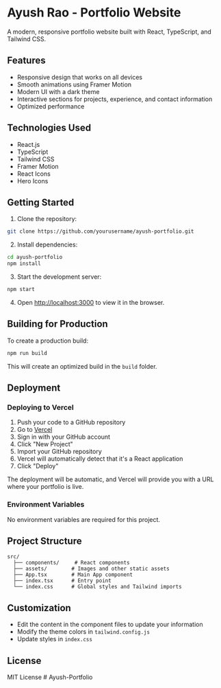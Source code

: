 # Ayush Rao - Portfolio Website

A modern, responsive portfolio website built with React, TypeScript, and Tailwind CSS.

## Features

- Responsive design that works on all devices
- Smooth animations using Framer Motion
- Modern UI with a dark theme
- Interactive sections for projects, experience, and contact information
- Optimized performance

## Technologies Used

- React.js
- TypeScript
- Tailwind CSS
- Framer Motion
- React Icons
- Hero Icons

## Getting Started

1. Clone the repository:
```bash
git clone https://github.com/yourusername/ayush-portfolio.git
```

2. Install dependencies:
```bash
cd ayush-portfolio
npm install
```

3. Start the development server:
```bash
npm start
```

4. Open [http://localhost:3000](http://localhost:3000) to view it in the browser.

## Building for Production

To create a production build:

```bash
npm run build
```

This will create an optimized build in the `build` folder.

## Deployment

### Deploying to Vercel

1. Push your code to a GitHub repository
2. Go to [Vercel](https://vercel.com)
3. Sign in with your GitHub account
4. Click "New Project"
5. Import your GitHub repository
6. Vercel will automatically detect that it's a React application
7. Click "Deploy"

The deployment will be automatic, and Vercel will provide you with a URL where your portfolio is live.

### Environment Variables

No environment variables are required for this project.

## Project Structure

```
src/
  ├── components/     # React components
  ├── assets/        # Images and other static assets
  ├── App.tsx        # Main App component
  ├── index.tsx      # Entry point
  └── index.css      # Global styles and Tailwind imports
```

## Customization

- Edit the content in the component files to update your information
- Modify the theme colors in `tailwind.config.js`
- Update styles in `index.css`

## License

MIT License
#   A y u s h - P o r t f o l i o 
 
 